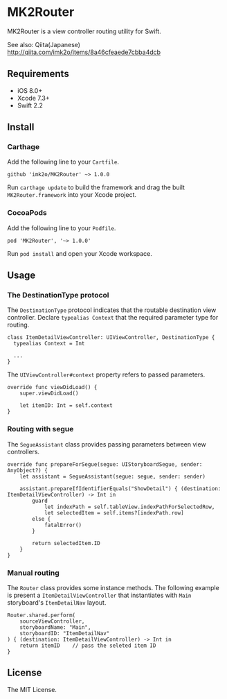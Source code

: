 # MK2Router

MK2Router is a view controller routing utility for Swift.

See also: Qiita(Japanese) http://qiita.com/imk2o/items/8a46cfeaede7cbba4dcb

## Requirements

* iOS 8.0+
* Xcode 7.3+
* Swift 2.2

## Install

### Carthage

Add the following line to your `Cartfile`.

```
github 'imk2o/MK2Router' ~> 1.0.0
```

Run `carthage update` to build the framework and drag the built `MK2Router.framework` into your Xcode project.

### CocoaPods

Add the following line to your `Podfile`.

```
pod 'MK2Router', '~> 1.0.0'
```

Run `pod install` and open your Xcode workspace.

## Usage

### The DestinationType protocol

The `DestinationType` protocol indicates that the routable destination view controller.
Declare `typealias Context` that the required parameter type for routing.

```
class ItemDetailViewController: UIViewController, DestinationType {
  typealias Context = Int

  ...
}
```

The `UIViewController#context` property refers to passed parameters.

```
override func viewDidLoad() {
    super.viewDidLoad()

    let itemID: Int = self.context
}
```

### Routing with segue

The `SegueAssistant` class provides passing parameters between view controllers.

```
override func prepareForSegue(segue: UIStoryboardSegue, sender: AnyObject?) {
    let assistant = SegueAssistant(segue: segue, sender: sender)

    assistant.prepareIfIdentifierEquals("ShowDetail") { (destination: ItemDetailViewController) -> Int in
        guard
            let indexPath = self.tableView.indexPathForSelectedRow,
            let selectedItem = self.items?[indexPath.row]
        else {
            fatalError()
        }

        return selectedItem.ID
    }
}
```

### Manual routing

The `Router` class provides some instance methods.
The following example is present a `ItemDetailViewController` that instantiates with `Main` storyboard's `ItemDetailNav` layout.

```
Router.shared.perform(
    sourceViewController,
    storyboardName: "Main",
    storyboardID: "ItemDetailNav"
) { (destination: ItemDetailViewController) -> Int in
    return itemID    // pass the seleted item ID
}
```

## License

The MIT License.
